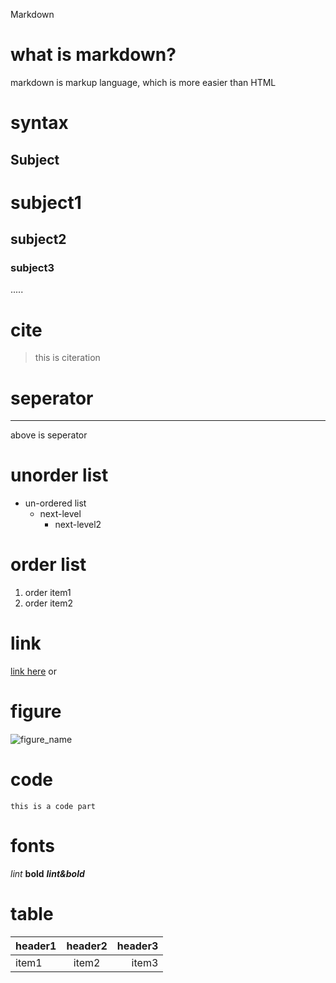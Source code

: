 Markdown

# what is markdown?
  markdown is markup language, which is more easier than HTML

# syntax
## Subject
# subject1
## subject2
### subject3
.....

# cite
> this is citeration


# seperator

---
above is seperator

# unorder list
* un-ordered list
  + next-level
    - next-level2

# order list
1. order item1
2. order item2

# link
[link here](website)
or
<website>

# figure
![figure_name](figure_addr)

# code
```
this is a code part
```

# fonts
*lint*
**bold**
***lint&bold***

# table
| header1   | header2    | header3   |
| :-------- | :--------: | --------: |
| item1     | item2      | item3     |
